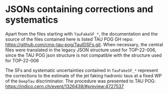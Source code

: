 # JSONs containing corrections and systematics

Apart from the files starting with `TauFakeSF_*`, the documentation and the source of the files contained here is listed TAU POG GH repo: https://github.com/cms-tau-pog/TauIDSFs.git. When necessary, the central files were translated in the legacy JSON structure used for TOP-22-006, since the TAU POG json structure is not compatible with the structure used for TOP-22-006 

The SFs and systematic uncertainties contained in `TauFakeSF_*` represent the corrections to the estimate of the jet faking hadronic taus at a fixed WP of the `DeepTau` discriminator.
The procedure was presented to TAU POG: https://indico.cern.ch/event/1326438/#preview:4727537
